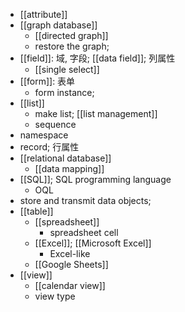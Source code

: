 - [[attribute]]
- [[graph database]]
    - [[directed graph]]
    - restore the graph;
- [[field]]: 域, 字段; [[data field]]; 列属性
    - [[single select]]
- [[form]]: 表单
    - form instance;
- [[list]]
    - make list; [[list management]]
    - sequence
- namespace
- record; 行属性
- [[relational database]]
    - [[data mapping]]
- [[SQL]]; SQL programming language
    - OQL
- store and transmit data objects;
- [[table]]
    - [[spreadsheet]]
        - spreadsheet cell
    - [[Excel]]; [[Microsoft Excel]]
        - Excel-like
    - [[Google Sheets]]
- [[view]]
    - [[calendar view]]
    - view type
